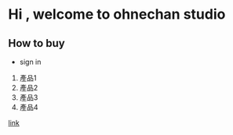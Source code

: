 # Hi ,  welcome to ohnechan studio
## How to buy

- sign in 

1. 產品1
2. 產品2
3. 產品3
4. 產品4

[link](http://)

